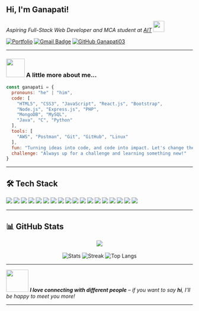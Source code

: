 <h2> Hi, I'm Ganapati! </h2>

<p>
  <em>
    Aspiring Full-Stack Web Developer and MCA student at <a href="https://ait.edu.in/">AIT</a>
    <img src="https://media.giphy.com/media/fYSnHlufseco8Fh93Z/giphy.gif" width="30">
  </em>
</p>

[![Portfolio](https://img.shields.io/badge/Portfolio-222222?style=flat-square&logo=react&logoColor=61DAFB)](https://ganapatiportfolio.netlify.app/)
[![Gmail Badge](https://img.shields.io/badge/-ganapathigouda379@gmail.com-c14438?style=flat-square&logo=Gmail&logoColor=white&link=mailto:ganapathigouda379@gmail.com)](mailto:ganapathigouda379@gmail.com)
[![GitHub Ganapati03](https://img.shields.io/github/followers/Ganapati03?label=follow&style=social)](https://github.com/Ganapati03)

---

### <img src="https://media.giphy.com/media/VgCDAzcKvsR6OM0uWg/giphy.gif" width="50"> A little more about me...

```javascript
const ganapati = {
  pronouns: "he" | "him",
  code: [
    "HTML5", "CSS3", "JavaScript", "React.js", "Bootstrap", 
    "Node.js", "Express.js", "PHP",
    "MongoDB", "MySQL",
    "Java", "C", "Python"
  ],
  tools: [
    "AWS", "Postman", "Git", "GitHub", "Linux"
  ],
  fun: "Turning ideas into code, and code into impact. Let's change the game together!",
  challenge: "Always up for a challenge and learning something new!"
}
```

---

## 🛠️ Tech Stack

<p>
  <img src="https://img.shields.io/badge/HTML5-E34F26?logo=html5&logoColor=white" />
  <img src="https://img.shields.io/badge/CSS3-1572B6?logo=css3&logoColor=white" />
  <img src="https://img.shields.io/badge/JavaScript-F7DF1E?logo=javascript&logoColor=black" />
  <img src="https://img.shields.io/badge/React-61DAFB?logo=react&logoColor=black" />
  <img src="https://img.shields.io/badge/Bootstrap-563D7C?logo=bootstrap&logoColor=white" />
  <img src="https://img.shields.io/badge/Node.js-339933?logo=node.js&logoColor=white" />
  <img src="https://img.shields.io/badge/Express.js-000000?logo=express&logoColor=white" />
  <img src="https://img.shields.io/badge/PHP-777BB4?logo=php&logoColor=white" />
  <img src="https://img.shields.io/badge/MongoDB-47A248?logo=mongodb&logoColor=white" />
  <img src="https://img.shields.io/badge/MySQL-4479A1?logo=mysql&logoColor=white" />
  <img src="https://img.shields.io/badge/AWS-232F3E?logo=amazon-aws&logoColor=white" />
  <img src="https://img.shields.io/badge/Postman-FF6C37?logo=postman&logoColor=white" />
  <img src="https://img.shields.io/badge/Git-F05032?logo=git&logoColor=white" />
  <img src="https://img.shields.io/badge/GitHub-181717?logo=github&logoColor=white" />
  <img src="https://img.shields.io/badge/Linux-FCC624?logo=linux&logoColor=black" />
  <img src="https://img.shields.io/badge/Java-007396?logo=java&logoColor=white" />
  <img src="https://img.shields.io/badge/C-00599C?logo=c&logoColor=white" />
  <img src="https://img.shields.io/badge/Python-3776AB?logo=python&logoColor=white" />
</p>

---

## 📊 GitHub Stats

<p align="center">
  <img src="https://img.shields.io/badge/GitHub%20Stats-black?style=for-the-badge&logo=github&logoColor=white">
  <br><br>
  <img src="https://github-readme-stats.vercel.app/api?username=Ganapati03&show_icons=true&theme=merko" alt="Stats" />
  <img src="https://github-readme-streak-stats.herokuapp.com?user=Ganapati03&theme=merko&hide_border=false" alt="Streak" />
  <img src="https://github-readme-stats.vercel.app/api/top-langs/?username=Ganapati03&layout=compact&theme=merko" alt="Top Langs" />
</p>

---

<img src="https://media.giphy.com/media/LnQjpWaON8nhr21vNW/giphy.gif" width="60"> <em><b>I love connecting with different people</b> – if you want to say <b>hi</b>, I’ll be happy to meet you more!</em>

---